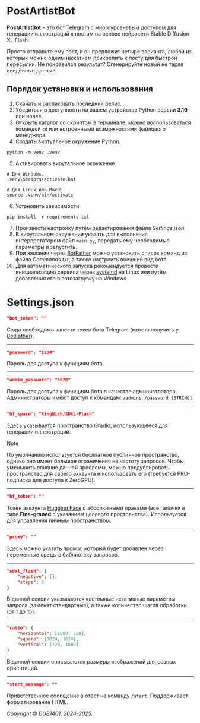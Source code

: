 # PostArtistBot
**PostArtistBot** – это бот Telegram с многоуровневым доступом для генерации иллюстраций к постам на основе нейросети Stable Diffusion XL Flash. 

Просто отправьте ему пост, и он предложит четыре варианта, любой из которых можно одним нажатием прикрепить к посту для быстрой пересылки. Не понравился результат? Сгенерируйте новый не теряя введённые данные!

## Порядок установки и использования
1. Скачать и распаковать последний релиз.
2. Убедиться в доступности на вашем устройстве Python версии **3.10** или новее.
3. Открыть каталог со скриптом в терминале: можно воспользоваться командой `cd` или встроенными возможностями файлового менеджера.
4. Создать виртуальное окружение Python.
```
python -m venv .venv
```
5. Активировать вирутальное окружение. 
```
# Для Windows.
.venv\Scripts\activate.bat

# Для Linux или MacOS.
source .venv/bin/activate
```
6. Установить зависимости.
```
pip install -r requirements.txt
```
7. Произвести настройку путём редактирования файла _Settings.json_.
8. В вирутальном окружении указать для выполнения интерпретатором файл `main.py`, передать ему необходимые параметры и запустить.
9. При желании через [BotFather](https://t.me/BotFather) можно установить список команд из файла _Commands.txt_, а также настроить внешний вид бота.
10. Для автоматического запуска рекомендуется провести инициализацию сервиса через [systemd](systemd/README.md) на Linux или путём добавления его в автозагрузку на Windows.

# Settings.json
```JSON
"bot_token": ""
```
Сюда необходимо занести токен бота Telegram (можно получить у [BotFather](https://t.me/BotFather)).
___
```JSON
"password": "1234"
```
Пароль для доступа к функциям бота.
___
```JSON
"admin_password": "5678"
```
Пароль для доступа к функциям бота в качестве администратора. Администраторы имеют доступ к командам: `/admins`, `/password [STRING]`.
___
```JSON
"hf_space": "KingNish/SDXL-Flash"
```
Здесь указывается пространство Gradio, использующееся для генерации иллюстраций. 
> [!NOTE]  
> По умолчанию используется беслпатное публичное пространство, однако оно имеет большое ограничения на частоту запросов. Чтобы уменьшить влияние данной проблемы, можно продублировать пространство для своего аккаунта и использовать его (требуется PRO-подписка для доступа к ZeroGPU).
___
```JSON
"hf_token": ""
```
Токен аккаунта [Hugging Face](https://huggingface.co/) с абсолютными правами (все галочки в типе **Fine-graned** с указанием целевого пространства). Используется для управления личным пространством.
___
```JSON
"proxy": ""
```
Здесь можно указать прокси, который будет добавлен через переменные среды в библиотеку запросов.
___
```JSON
"sdxl_flash": {
	"negative": [],
	"steps": 8
}
```
В данной секции указываются кастомные негативные параметры запроса (заменят стандартные), а также количество шагов обработки (от 1 до 15).
___
```JSON
"ratio": {
	"horizontal": [1080, 720],
	"square": [1024, 1024],
	"vertical": [720, 1080]
}
```
В данной секции описываются размеры изображений для разных ориентаций.
___
```JSON
"start_message": ""
```
Приветственное сообщение в ответ на команду `/start`. Поддерживает форматирование HTML.

_Copyright © DUB1401. 2024-2025._